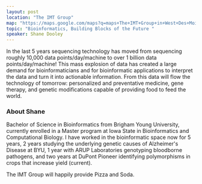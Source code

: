 ```yaml
---
layout: post
location: "The IMT Group"
map: "https://maps.google.com/maps?q=maps+The+IMT+Group+in+West+Des+Moines&ll=41.605688,-93.764105&spn=0.040304,0.077162&fb=1&gl=us&hq=The+IMT+Group&hnear=0x87ec1f8a5b821e1f:0x538996c0d30a8397,West+Des+Moines,+IA&cid=0,0,13550887644760330978&t=m&z=14&iwloc=A"
topic: "Bioinformatics, Building Blocks of the Future "
speaker: Shane Dooley
---
```


In the last 5 years sequencing technology has moved from sequencing roughly 10,000 data points/day/machine to over 1 billion data points/day/machine! This mass explosion of data has created a large demand for bioinformaticians and for bioinformatic applications to interpret the data and turn it into actionable information. From this data will flow the technology of tomorrow: personalized and preventative medicine, gene therapy, and genetic modifications capable of providing food to feed the world.

### About Shane
Bachelor of Science in Bioinformatics from Brigham Young University, currently enrolled in a Master program at Iowa State in Bioinformatics and Computational Biology. I have worked in the bioinformatic space now for 5 years, 2 years studying the underlying genetic causes of Alzheimer's Disease at BYU, 1 year with ARUP Laboratories genotyping bloodborne pathogens, and two years at DuPont Pioneer identifying polymorphisms in crops that increase yield (current).

The IMT Group will happily provide Pizza and Soda.
